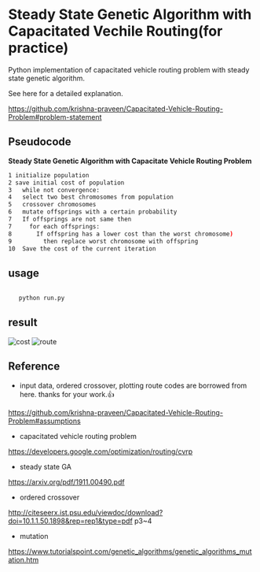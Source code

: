 # Steady State Genetic Algorithm with Capacitated Vechile Routing(for practice)

Python implementation of capacitated vehicle routing problem with steady state genetic algorithm.

See here for a detailed explanation.

https://github.com/krishna-praveen/Capacitated-Vehicle-Routing-Problem#problem-statement

## Pseudocode

<b>Steady State Genetic Algorithm with Capacitate Vehicle Routing Problem</b>

 ```bash
1 initialize population
2 save initial cost of population
3   while not convergence:
4   select two best chromosomes from population
5   crossover chromosomes 
6   mutate offsprings with a certain probability
7   If offsprings are not same then 
7     for each offsprings:
8       If offspring has a lower cost than the worst chromosome) 
9         then replace worst chromosome with offspring
10  Save the cost of the current iteration

 ```

## usage


 ```bash
 
    python run.py

 ```

## result

![cost](https://user-images.githubusercontent.com/28619620/145239898-183a54d1-6fa5-41be-927e-79329d87895b.png)
![route](https://user-images.githubusercontent.com/28619620/145239929-1c85429b-43a6-4d2c-9f87-0bdf2e1ddee6.png)


## Reference
- input data, ordered crossover, plotting route codes are borrowed from here. thanks for your work.👍

https://github.com/krishna-praveen/Capacitated-Vehicle-Routing-Problem#assumptions

- capacitated vehicle routing problem

https://developers.google.com/optimization/routing/cvrp

- steady state GA

https://arxiv.org/pdf/1911.00490.pdf

- ordered crossover

http://citeseerx.ist.psu.edu/viewdoc/download?doi=10.1.1.50.1898&rep=rep1&type=pdf p3~4

- mutation

https://www.tutorialspoint.com/genetic_algorithms/genetic_algorithms_mutation.htm

